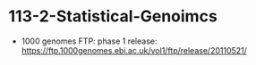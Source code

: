 # 113-2-Statistical-Genoimcs

* 1000 genomes FTP: phase 1 release: https://ftp.1000genomes.ebi.ac.uk/vol1/ftp/release/20110521/

